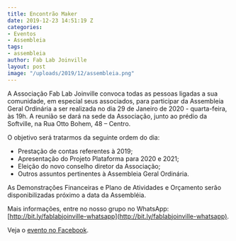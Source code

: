 ```yaml
---
title: Encontrão Maker
date: 2019-12-23 14:51:19 Z
categories:
- Eventos
- Assembleia
tags:
- assembleia
author: Fab Lab Joinville
layout: post
image: "/uploads/2019/12/assembleia.png"
---
```


A Associação Fab Lab Joinville convoca todas as pessoas ligadas a sua comunidade, em especial seus associados, para participar da Assembleia Geral Ordinária a ser realizada no dia 29 de Janeiro de 2020 - quarta-feira, às 19h. A reunião se dará na sede da Associação, junto ao prédio da Softville, na Rua Otto Bohem, 48 – Centro.

O objetivo será tratarmos da seguinte ordem do dia:
* Prestação de contas referentes à 2019;
* Apresentação do Projeto Plataforma para 2020 e 2021;
* Eleição do novo conselho diretor da Associação;
* Outros assuntos pertinentes à Assembleia Geral Ordinária.

As Demonstrações Financeiras e Plano de Atividades e Orçamento serão disponibilizadas próximo a data da Assembléia.

Mais informações, entre no nosso grupo no WhatsApp: [http://bit.ly/fablabjoinville-whatsapp](http://bit.ly/fablabjoinville-whatsapp).

Veja o [evento no Facebook](https://www.facebook.com/events/774459866398919).
